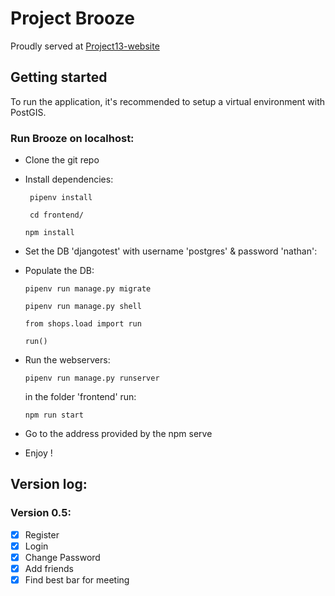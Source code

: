 # Project Brooze

Proudly served at [Project13-website](https://project13.nathan-mimoun.live)

## Getting started

To run the application, it's recommended to setup a virtual environment with PostGIS.

### Run Brooze on localhost:
- Clone the git repo
- Install dependencies:

    ``` pipenv install```

    ``` cd frontend/```

    ```npm install```

- Set the DB 'djangotest' with username 'postgres' & password 'nathan':
- Populate the DB:
    
    ```pipenv run manage.py migrate```

    ```pipenv run manage.py shell```

    ```from shops.load import run```

    ```run()```
    
- Run the webservers:

     ```pipenv run manage.py runserver```

  in the folder 'frontend' run: 

     ```npm run start```
- Go to the address provided by the npm serve
      
- Enjoy !


## Version log:
### Version 0.5:

  - [x] Register
  - [x] Login
  - [x] Change Password
  - [x] Add friends
  - [x] Find best bar for meeting
